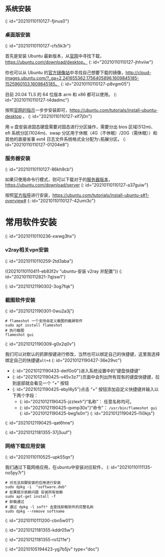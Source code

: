 ## 系统安装
{: id="20210110110127-fjinus0"}

### 桌面版安装
{: id="20210110110127-cfs5k3r"}

首先是安装 Ubuntu 最新版本，从[官网](https://ubuntu.com/download/desktop)中寻找下载，https://ubuntu.com/download/desktop。
{: id="20210110110127-jhhviiw"}

你也可以从 Ubuntu 的[官方镜像站](http://cloud-images.ubuntu.com/?_ga=2.241655362.1756405896.1609845185-1525960103.1609845185)中寻找自己想要下载的镜像，http://cloud-images.ubuntu.com/?_ga=2.241655362.1756405896.1609845185-1525960103.1609845185。
{: id="20210110110127-p8vgm05"}

目前 20.04 TLS 的 64 位版本 arm 和 x86 都可以使用。
{: id="20210110110127-t4dadmc"}

按照[官网的指示](https://ubuntu.com/tutorials/install-ubuntu-desktop)一步步安装即可，https://ubuntu.com/tutorials/install-ubuntu-desktop 。
{: id="20210110110127-xlf7j0n"}

用 u 盘安装进固态硬盘需要对固态进行分区操作，需要分出 bios 区域(512m)、efi 系统分区(1024m)、swap 分区用于休眠（4G（不休眠）/20G（需休眠））和其他的直接省事 ext4 日志文件系统格式全分配为`\`拓展分区。
{: id="20210110110127-01204e8"}

### 服务器安装
{: id="20210110110127-86kh9cb"}

如果只使用命令行模式，则可以下载对于的[服务器版本](https://ubuntu.com/download/server)，https://ubuntu.com/download/server
{: id="20210110110127-a37guiw"}

按照[官方指导](https://ubuntu.com/tutorials/install-ubuntu-server#1-overview)进行安装，https://ubuntu.com/tutorials/install-ubuntu-s#1-overview#
{: id="20210110110127-42umi3c"}

# 常用软件安装
{: id="20210110110236-xwwg3hx"}

### v2ray相关vpn安装
{: id="20210110110259-2td3aba"}

((20210110110411-eb83f2v "ubuntu-安装 v2ray 并配置"))
{: id="20210110112821-7qjisw1"}

{: id="20210121190302-3og7fqk"}

### 截图软件安装
{: id="20210121190301-0wu2a3j"}

```
# flameshot 一个支持自定义截图的截屏软件
sudo apt install flameshot
# 执行截图
flameshot gui
```
{: id="20210121190309-g0x2q0v"}

我们可以对默认的抓屏按键进行修改，当然也可以绑定自己的快捷键，这里我选择绑定自己的快捷键`alt+4`
{: id="20210121190427-36e29vc"}

* {: id="20210121190433-deif0o0"}进入系统设置中的“键盘快捷键”
* {: id="20210121190425-v45v3z7"}页面中会列出所有现有的键盘快捷键，拉到底部就会看见一个 “+” 按钮
* {: id="20210121190425-ebyl8y5"}点击 “+” 按钮添加自定义快捷键并输入以下两个字段：
  * {: id="20210121190425-jzzlexh"}“名称”： 任意名称均可。
  * {: id="20210121190425-qvmp30x"}“命令”： `/usr/bin/flameshot gui`
  {: id="20210121190425-beg1s0n"}
{: id="20210121190425-l1i0kjs"}

{: id="20210121190425-qat6hne"}

{: id="20210121181355-37j3uuf"}

### 网络下载应用安装
{: id="20210110110525-upk55qn"}

我们通过下载网络应用，在ubuntu中安装对应软件，
{: id="20210110111135-no5py7r"}

```
# 对无法双脚安装的应用进行安装
sudo dpkg -i  "software.deb"
# 如果提示依赖问题 安装所有依赖
sudo apt-get install -f
# 卸载通过
# 通过 dpkg -l soft* 去查找卸载软件的完整名称
sudo dpkg --remove softname

```
{: id="20210110111200-cbn5w01"}

{: id="20210121181355-kddr05w"}

{: id="20210121181355-ro1211e"}


{: id="20210105194423-yg7b5jv" type="doc"}
